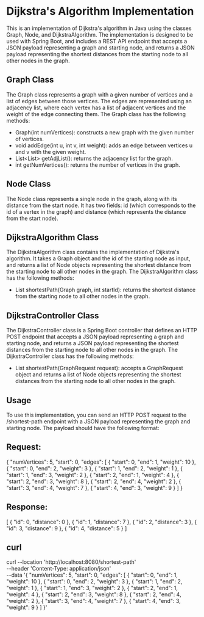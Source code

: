 # **Dijkstra's Algorithm Implementation**

This is an implementation of Dijkstra's algorithm in Java using the classes Graph, Node, and DijkstraAlgorithm. The implementation is designed to be used with Spring Boot, and includes a REST API endpoint that accepts a JSON payload representing a graph and starting node, and returns a JSON payload representing the shortest distances from the starting node to all other nodes in the graph.  

## **Graph Class**

The Graph class represents a graph with a given number of vertices and a list of edges between those vertices. The edges are represented using an adjacency list, where each vertex has a list of adjacent vertices and the weight of the edge connecting them. The Graph class has the following methods:  

- Graph(int numVertices): constructs a new graph with the given number of vertices.
- void addEdge(int u, int v, int weight): adds an edge between vertices u and v with the given weight.
- List<List<Node>> getAdjList(): returns the adjacency list for the graph.
- int getNumVertices(): returns the number of vertices in the graph.  

## **Node Class**

The Node class represents a single node in the graph, along with its distance from the start node. It has two fields: id (which corresponds to the id of a vertex in the graph) and distance (which represents the distance from the start node).  

## **DijkstraAlgorithm Class**

The DijkstraAlgorithm class contains the implementation of Dijkstra's algorithm. It takes a Graph object and the id of the starting node as input, and returns a list of Node objects representing the shortest distance from the starting node to all other nodes in the graph. The DijkstraAlgorithm class has the following methods:

- List<Node> shortestPath(Graph graph, int startId): returns the shortest distance from the starting node to all other nodes in the graph. 

## **DijkstraController Class**

The DijkstraController class is a Spring Boot controller that defines an HTTP POST endpoint that accepts a JSON payload representing a graph and starting node, and returns a JSON payload representing the shortest distances from the starting node to all other nodes in the graph. The DijkstraController class has the following methods:

- List<Node> shortestPath(GraphRequest request): accepts a GraphRequest object and returns a list of Node objects representing the shortest distances from the starting node to all other nodes in the graph.

## **Usage**

To use this implementation, you can send an HTTP POST request to the /shortest-path endpoint with a JSON payload representing the graph and starting node. The payload should have the following format:

## **Request:**
{
    "numVertices": 5,
    "start": 0,
    "edges": [
		{ "start": 0, "end": 1, "weight": 10 },
		{ "start": 0, "end": 2, "weight": 3 },
		{ "start": 1, "end": 2, "weight": 1 },
		{ "start": 1, "end": 3, "weight": 2 },
		{ "start": 2, "end": 1, "weight": 4 },
		{ "start": 2, "end": 3, "weight": 8 },
		{ "start": 2, "end": 4, "weight": 2 },
		{ "start": 3, "end": 4, "weight": 7 },
		{ "start": 4, "end": 3, "weight": 9 }
   ]
} 

## **Response:**
[
	{ "id": 0, "distance": 0 },
	{ "id": 1, "distance": 7 },
	{ "id": 2, "distance": 3 },
	{ "id": 3, "distance": 9 },
	{ "id": 4, "distance": 5 }
]

## **curl**
curl --location 'http://localhost:8080/shortest-path' \
--header 'Content-Type: application/json' \
--data '{
    "numVertices": 5,
    "start": 0,
    "edges": [
		{ "start": 0, "end": 1, "weight": 10 },
		{ "start": 0, "end": 2, "weight": 3 },
		{ "start": 1, "end": 2, "weight": 1 },
		{ "start": 1, "end": 3, "weight": 2 },
		{ "start": 2, "end": 1, "weight": 4 },
		{ "start": 2, "end": 3, "weight": 8 },
		{ "start": 2, "end": 4, "weight": 2 },
		{ "start": 3, "end": 4, "weight": 7 },
		{ "start": 4, "end": 3, "weight": 9 }
   ]
}'